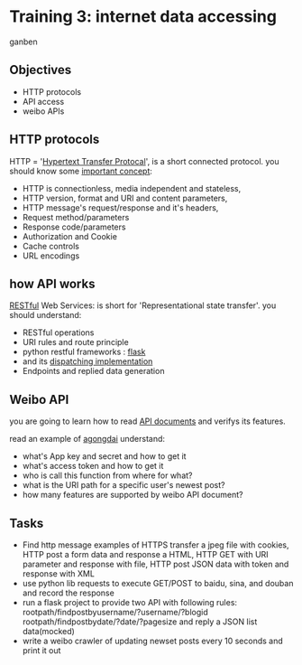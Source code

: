 # Training 3: internet data accessing

ganben

## Objectives

- HTTP protocols
- API access
- weibo APIs

## HTTP protocols

HTTP = '[Hypertext Transfer Protocal](https://www.w3.org/Protocols/)', is a short connected protocol. you should know some [important concept](https://www.tutorialspoint.com/http/index.htm):

- HTTP is connectionless, media independent and stateless,
- HTTP version, format and URI and content parameters,
- HTTP message's request/response and it's headers,
- Request method/parameters
- Response code/parameters
- Authorization and Cookie
- Cache controls
- URL encodings

## how API works

[RESTful](https://www.tutorialspoint.com/restful/index.htm) Web Services: is short for 'Representational state transfer'. you should understand:

- RESTful operations
- URI rules and route principle
- python restful frameworks : [flask](http://flask.pocoo.org/)
- and its [dispatching implementation](http://flask.pocoo.org/docs/0.12/quickstart/#routing)
- Endpoints and replied data generation

## Weibo API

you are going to learn how to read [API documents](http://open.weibo.com/wiki/%E9%A6%96%E9%A1%B5) and verifys its features.

read an example of [agongdai](https://github.com/agongdai/weibo-api) understand:

- what's App key and secret and how to get it
- what's access token and how to get it
- who is call this function from where for what? 
- what is the URI path for a specific user's newest post?
- how many features are supported by weibo API document?

## Tasks

- Find http message examples of HTTPS transfer a jpeg file with cookies, HTTP post a form data and response a HTML, HTTP GET with URI parameter and response with file, HTTP post JSON data with token and response with XML
- use python lib requests to execute GET/POST to baidu, sina, and douban and record the response
- run a flask project to provide two API with following rules: rootpath/findpostbyusername/?username/?blogid   rootpath/findpostbydate/?date/?pagesize and reply a JSON list data(mocked)
- write a weibo crawler of updating newset posts every 10 seconds and print it out